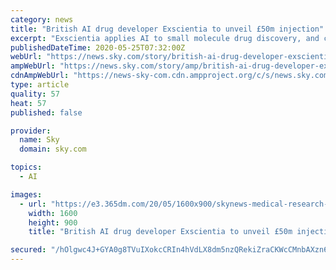 ```yaml
---
category: news
title: "British AI drug developer Exscientia to unveil £50m injection"
excerpt: "Exscientia applies AI to small molecule drug discovery, and claims to be the world's leading company of its type."
publishedDateTime: 2020-05-25T07:32:00Z
webUrl: "https://news.sky.com/story/british-ai-drug-developer-exscientia-to-unveil-50m-injection-11994217"
ampWebUrl: "https://news.sky.com/story/amp/british-ai-drug-developer-exscientia-to-unveil-50m-injection-11994217"
cdnAmpWebUrl: "https://news-sky-com.cdn.ampproject.org/c/s/news.sky.com/story/amp/british-ai-drug-developer-exscientia-to-unveil-50m-injection-11994217"
type: article
quality: 57
heat: 57
published: false

provider:
  name: Sky
  domain: sky.com

topics:
  - AI

images:
  - url: "https://e3.365dm.com/20/05/1600x900/skynews-medical-research-lab_4998129.jpg?20200525073430"
    width: 1600
    height: 900
    title: "British AI drug developer Exscientia to unveil £50m injection"

secured: "/hOlgwc4J+GYA0g8TVuIXokcCRIn4hVdLX8dm5nzQRekiZraCKWcCMnbAXzn656tRlmZ2Me1EZOI7DnFYJnQHfyR+StYQKt6uarEWVUD75a44EVH4wkoj26p53BnN+tiyscfIoWTrpgaqq18DeChlqDII4AzFJgmPFNihieyqsH8D/NiyosCsEbWOVsAcx+epxejMffKWHZVWLauoHHJ8C96krYhRbV5822AF+UiRsT52erTR3iqYfdwEdGbCEJYB6w1T86Nlst2uFqA7GcsYgB0AKzgIPKMYL8O6O0rYJKXSUnBKfHspNodj4liohG9;Kiffk/TDCazzS6O0xxDzNA=="
---
```


